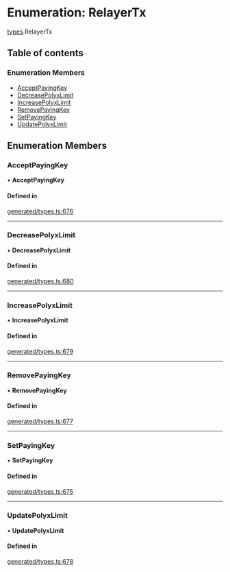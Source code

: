 # Enumeration: RelayerTx

[types](../wiki/types).RelayerTx

## Table of contents

### Enumeration Members

- [AcceptPayingKey](../wiki/types.RelayerTx#acceptpayingkey)
- [DecreasePolyxLimit](../wiki/types.RelayerTx#decreasepolyxlimit)
- [IncreasePolyxLimit](../wiki/types.RelayerTx#increasepolyxlimit)
- [RemovePayingKey](../wiki/types.RelayerTx#removepayingkey)
- [SetPayingKey](../wiki/types.RelayerTx#setpayingkey)
- [UpdatePolyxLimit](../wiki/types.RelayerTx#updatepolyxlimit)

## Enumeration Members

### AcceptPayingKey

• **AcceptPayingKey**

#### Defined in

[generated/types.ts:676](https://github.com/PolymathNetwork/polymesh-sdk/blob/c6fe1be3/src/generated/types.ts#L676)

___

### DecreasePolyxLimit

• **DecreasePolyxLimit**

#### Defined in

[generated/types.ts:680](https://github.com/PolymathNetwork/polymesh-sdk/blob/c6fe1be3/src/generated/types.ts#L680)

___

### IncreasePolyxLimit

• **IncreasePolyxLimit**

#### Defined in

[generated/types.ts:679](https://github.com/PolymathNetwork/polymesh-sdk/blob/c6fe1be3/src/generated/types.ts#L679)

___

### RemovePayingKey

• **RemovePayingKey**

#### Defined in

[generated/types.ts:677](https://github.com/PolymathNetwork/polymesh-sdk/blob/c6fe1be3/src/generated/types.ts#L677)

___

### SetPayingKey

• **SetPayingKey**

#### Defined in

[generated/types.ts:675](https://github.com/PolymathNetwork/polymesh-sdk/blob/c6fe1be3/src/generated/types.ts#L675)

___

### UpdatePolyxLimit

• **UpdatePolyxLimit**

#### Defined in

[generated/types.ts:678](https://github.com/PolymathNetwork/polymesh-sdk/blob/c6fe1be3/src/generated/types.ts#L678)
